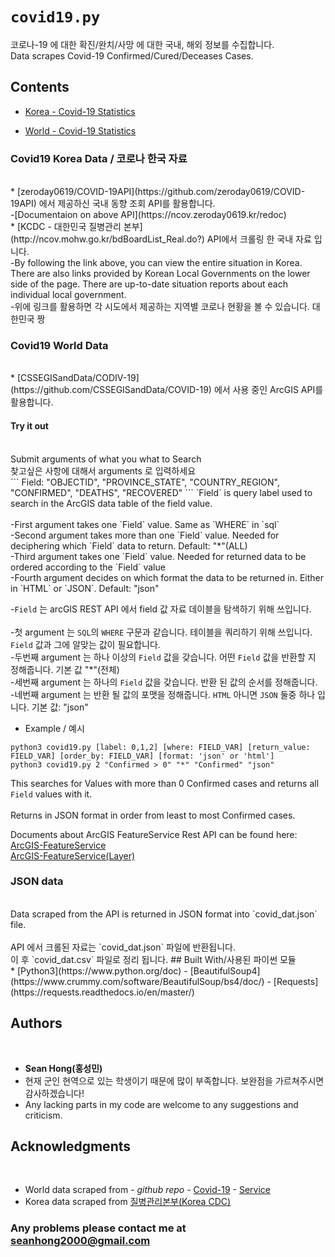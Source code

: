 # `covid19.py`
코로나-19 에 대한 확진/완치/사망 에 대한 국내, 해외 정보를 수집합니다. <br />
Data scrapes Covid-19 Confirmed/Cured/Deceases Cases.

## Contents 

* [Korea - Covid-19 Statistics](https://github.com/KKodiac/Covid19-Scraper/blob/master/Covid-19/covid_dat_kr.csv)

* [World - Covid-19 Statistics](https://github.com/KKodiac/Covid19-Scraper/blob/master/Covid-19/covid_dat.csv)

### Covid19 Korea Data / 코로나 한국 자료 
<br />
* [zeroday0619/COVID-19API](https://github.com/zeroday0619/COVID-19API) 에서 제공하신 국내 동향 조회 API를 활용합니다. <br />  
-[Documentaion on above API](https://ncov.zeroday0619.kr/redoc) <br />
* [KCDC - 대한민국 질병관리 본부](http://ncov.mohw.go.kr/bdBoardList_Real.do?) API에서 크롤링 한 국내 자료 입니다. <br />  
-By following the link above, you can view the entire situation in Korea. There are also links provided by Korean Local Governments on the lower side of the page.
There are up-to-date situation reports about each individual local government. <br />  
-위에 링크를 활용하면 각 시도에서 제공하는 지역별 코로나 현황을 볼 수 있습니다. 대한민국 짱 <br />  

### Covid19 World Data
<br />
* [CSSEGISandData/CODIV-19](https://github.com/CSSEGISandData/COVID-19) 에서 사용 중인 ArcGIS API를 활용합니다.

#### Try it out
<br />
Submit arguments of what you what to Search<br />
찾고싶은 사항에 대해서 arguments 로 입력하세요<br />
```
Field: 
    "OBJECTID",
    "PROVINCE_STATE",
    "COUNTRY_REGION",
    "CONFIRMED",
    "DEATHS",
    "RECOVERED"
```
`Field` is query label used to search in the ArcGIS data table of the field value.<br /><br />
-First argument takes one `Field` value. Same as `WHERE` in `sql`<br />
-Second argument takes more than one `Field` value. Needed for deciphering which `Field` data to return. Default: "*"(ALL)<br />
-Third argument takes  one `Field` value. Needed for returned data to be ordered according to the `Field` value<br />
-Fourth argument decides on which format the data to be returned in. Either in `HTML` or `JSON`. Default: "json"<br />

-`Field` 는 arcGIS REST API 에서 field 값 자료 데이블을 탐색하기 위해 쓰입니다.<br /><br />
-첫 argument 는 `SQL`의 `WHERE` 구문과 같습니다. 테이블을 쿼리하기 위해 쓰입니다. `Field` 값과 그에 알맞는 값이 필요합니다. <br />
-두번째 argument 는 하나 이상의 `Field` 값을 갖습니다. 어떤 `Field` 값을 반환할 지 정해줍니다. 기본 값 "*"(전체) <br />
-세번째 argument 는 하나의 `Field` 값을 갖습니다. 반환 된 값의 순서를 정해줍니다. <br />
-네번째 argument 는 반환 될 값의 포맷을 정해줍니다. `HTML` 아니면 `JSON` 둘중 하나 입니다. 기본 값: "json"<br />


* Example / 예시
```
python3 covid19.py [label: 0,1,2] [where: FIELD_VAR] [return_value: FIELD_VAR] [order_by: FIELD_VAR] [format: 'json' or 'html']
python3 covid19.py 2 "Confirmed > 0" "*" "Confirmed" "json"
```
This searches for Values with more than 0 Confirmed cases and returns all `Field` values with it.<br /><br />
Returns in JSON format in order from least to most Confirmed cases.<br />

Documents about ArcGIS FeatureService Rest API can be found here:<br />
[ArcGIS-FeatureService](https://developers.arcgis.com/rest/services-reference/feature-service.htm)<br />
[ArcGIS-FeatureService(Layer)](https://developers.arcgis.com/rest/services-reference/query-feature-service-layer-.htm)<br />


### JSON data
<br />
 Data scraped from the API is returned in JSON format into `covid_dat.json` file.<br /><br />
 API 에서 크롤된 자료는 `covid_dat.json` 파일에 반환됩니다.<br />
 이 후 `covid_dat.csv` 파일로 정리 됩니다.
## Built With/사용된 파이썬 모듈
<br />
* [Python3](https://www.python.org/doc)
- [BeautifulSoup4](https://www.crummy.com/software/BeautifulSoup/bs4/doc/) 
- [Requests](https://requests.readthedocs.io/en/master/)

## Authors
<br />

* **Sean Hong(홍성민)** 
* 현재 군인 현역으로 있는 학생이기 때문에 많이 부족합니다. 보완점을 가르쳐주시면 감사하겠습니다!
* Any lacking parts in my code are welcome to any suggestions and criticism.

## Acknowledgments
<br />

* World data scraped from - *github repo* - [Covid-19](https://github.com/CSSEGISandData/COVID-19) - [Service](https://services1.arcgis.com/0MSEUqKaxRlEPj5g/arcgis/rest/services/ncov_cases/FeatureServer)
* Korea data scraped from [질병관리본부(Korea CDC)](http://ncov.mohw.go.kr/index_main.jsp)

### Any problems please contact me at [seanhong2000@gmail.com](seanhong2000@gmail.com)
